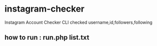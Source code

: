 # instagram-checker
Instagram Account Checker CLI checked username,id,followers,following
<h2> how to run : run.php list.txt </h2>
